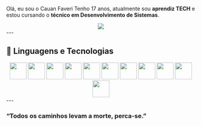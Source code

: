 Olá, eu sou o Cauan Faveri
Tenho 17 anos, atualmente sou **aprendiz TECH** e estou cursando o **técnico em Desenvolvimento de Sistemas**.  

<div align="center">
  <img src="https://media1.tenor.com/m/cL67S084K4oAAAAC/the-world-is-yours.gif"/>
</div>
---

## 🤖 Linguagens e Tecnologias
<div align="center">
  <img src="https://cdn.jsdelivr.net/gh/devicons/devicon/icons/javascript/javascript-original.svg" width="45"/>
  <img src="https://cdn.jsdelivr.net/gh/devicons/devicon/icons/python/python-original.svg" width="45"/>
  <img src="https://cdn.jsdelivr.net/gh/devicons/devicon@latest/icons/arduino/arduino-original-wordmark.svg" width="45"/>
  <img src="https://cdn.jsdelivr.net/gh/devicons/devicon@latest/icons/azure/azure-original.svg" width="45"/>
  <img src="https://cdn.jsdelivr.net/gh/devicons/devicon@latest/icons/canva/canva-original.svg" width="45"/>
  <img src="https://cdn.jsdelivr.net/gh/devicons/devicon@latest/icons/mysql/mysql-original-wordmark.svg" width="45"/>
  <img src="https://cdn.jsdelivr.net/gh/devicons/devicon@latest/icons/nodejs/nodejs-plain-wordmark.svg" width="45"/>
  <img src="https://cdn.jsdelivr.net/gh/devicons/devicon@latest/icons/oracle/oracle-original.svg" width="45"/>
  <img src="https://cdn.jsdelivr.net/gh/devicons/devicon@latest/icons/jupyter/jupyter-original.svg" width="45"/>
  <img src="https://cdn.jsdelivr.net/gh/devicons/devicon@latest/icons/linux/linux-original.svg" width="45"/>
  <img src="https://cdn.jsdelivr.net/gh/devicons/devicon@latest/icons/windows11/windows11-original.svg" width="45"/>
</div>
---

###  “Todos os caminhos levam a morte, perca-se.”

